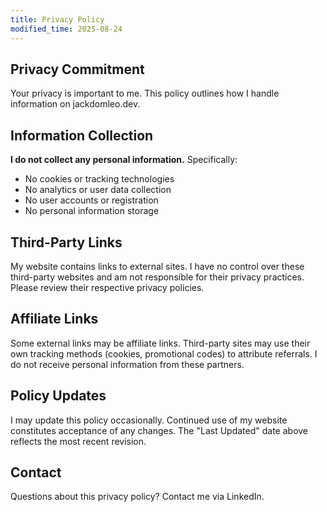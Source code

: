 ```yaml
---
title: Privacy Policy
modified_time: 2025-08-24
---
```


## Privacy Commitment

Your privacy is important to me. This policy outlines how I handle information on jackdomleo.dev.

## Information Collection

**I do not collect any personal information.** Specifically:

- No cookies or tracking technologies
- No analytics or user data collection  
- No user accounts or registration
- No personal information storage

## Third-Party Links

My website contains links to external sites. I have no control over these third-party websites and am not responsible for their privacy practices. Please review their respective privacy policies.

## Affiliate Links

Some external links may be affiliate links. Third-party sites may use their own tracking methods (cookies, promotional codes) to attribute referrals. I do not receive personal information from these partners.

## Policy Updates

I may update this policy occasionally. Continued use of my website constitutes acceptance of any changes. The "Last Updated" date above reflects the most recent revision.

## Contact

Questions about this privacy policy? Contact me via <a v-once :href="LINKEDIN_URL">LinkedIn</a>.